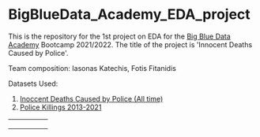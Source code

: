 # BigBlueData_Academy_EDA_project
This is the repository for the 1st project on EDA for the [Big Blue Data Academy](https://bigblue.academy/en) Bootcamp 2021/2022. The title of the project is 'Innocent Deaths Caused by Police'. 

Team composition: Iasonas Katechis, Fotis Fitanidis

Datasets Used:
1. [Inoccent Deaths Caused by Police (All time)](https://www.kaggle.com/kannan1314/innocent-deaths-caused-by-police-all-time)
2. [Police Killings 2013-2021](https://www.kaggle.com/esippel22/police-killings-20132021)


|   |   |   |   |   |
|---|---|---|---|---|
|   |   |   |   |   |
|   |   |   |   |   |
|   |   |   |   |   |
